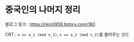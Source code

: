 # 중국인의 나머지 정리

블로그 링크 : https://rkm0959.tistory.com/180

CRT : `x == a_1 (mod n_1)`, `x == a_2 (mod n_2)`를 풀어주는 코드 